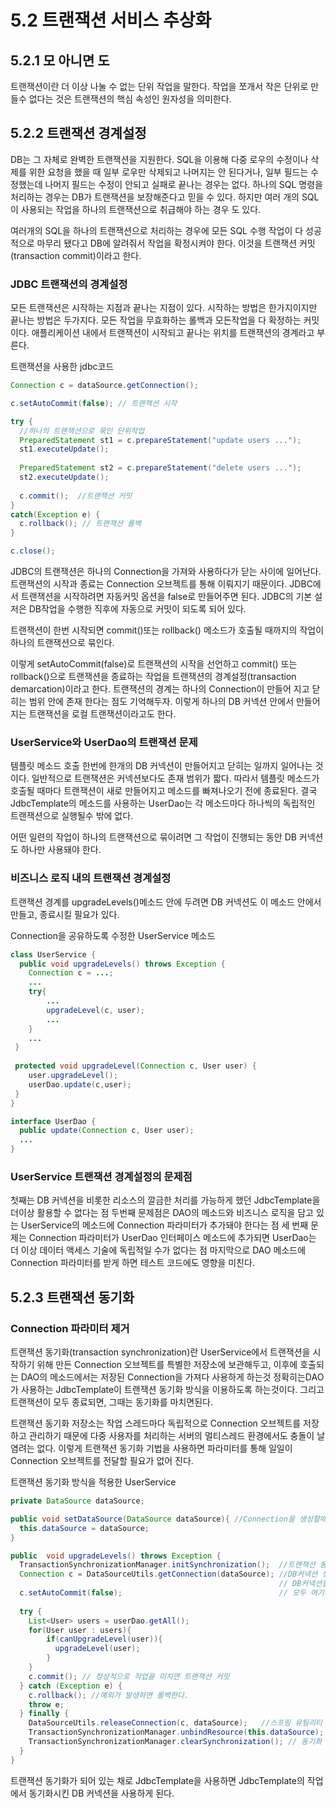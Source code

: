 # 5.2 트랜잭션 서비스 추상화

## 5.2.1 모 아니면 도
트랜잭션이란 더 이상 나눌 수 없는 단위 작업을 말한다. 작업을 쪼개서 작은 단위로 만들수 
없다는 것은 트랜잭션의 핵심 속성인 원자성을 의미한다.

## 5.2.2 트랜잭션 경계설정
DB는 그 자체로 완벽한 트랜잭션을 지원한다. SQL을 이용해 다중 로우의 수정이나
삭제를 위한 요청을 했을 때 일부 로우만 삭제되고 나머지는 안 된다거나, 일부 필드는 수정했는데 나머지 필드는 수정이 안되고
실패로 끝나는 경우는 없다. 하나의 SQL 명령을 처리하는 경우는 DB가 트랜잭션을 보장해준다고 믿을 수 있다. 
하지만 여러 개의 SQL이 사용되는 작업을 하나의 트랜잭션으로 취급해야 하는 경우 도 있다.

여러개의 SQL을 하나의 트랜잭션으로 처리하는 경우에 모든 SQL 수행 작업이 다 성공적으로 마무리 됐다고 DB에 알려줘서
작업을 확정시켜야 한다. 이것을 트랜잭션 커밋 (transaction commit)이라고 한다.

### JDBC 트랜잭션의 경계설정
모든 트랜잭션은 시작하는 지점과 끝나는 지점이 있다. 시작하는 방법은 한가지이지만 끝나는 방법은 두가지다.
모든 작업을 무효화하는 롤백과 모든작업을 다 확정하는 커밋이다. 애플리케이션 내에서 트랜잭션이 시작되고 끝나는 위치를
트랜잭션의 경계라고 부른다.

트랜잭션을 사용한 jdbc코드
```java
Connection c = dataSource.getConnection();

c.setAutoCommit(false); // 트랜잭션 시작

try {       
  //하나의 트랜잭션으로 묶인 단위작업
  PreparedStatement st1 = c.prepareStatement("update users ...");
  st1.executeUpdate();
  
  PreparedStatement st2 = c.prepareStatement("delete users ...");
  st2.executeUpdate();
  
  c.commit();  //트랜잭션 커밋
}
catch(Exception e) {
  c.rollback(); // 트랜잭션 롤백
}

c.close();
```
JDBC의 트랜잭션은 하나의 Connection을 가져와 사용하다가 닫는 사이에 일어난다.
트랜잭션의 시작과 종료는 Connection 오브젝트를 통해 이뤄지기 때문이다. JDBC에서 트랜잭션을 시작하려면
자동커밋 옵션을 false로 만들어주면 된다. JDBC의 기본 설저은 DB작업을 수행한 직후에 자동으로 커밋이 되도록 되어 있다.

트랜잭션이 한번 시작되면 commit()또는 rollback() 메소드가 호출될 때까지의 작업이 하나의 트랜잭션으로 묶인다.

이렇게 setAutoCommit(false)로 트랜잭션의 시작을 선언하고 commit() 또는 rollback()으로 트랜잭션을 종료하는 작업을
트랜잭션의 경계설정(transaction demarcation)이라고 한다. 트랜잭션의 경계는 하나의 Connection이 만들어 지고 닫히는 범위 안에 존재
한다는 점도 기억해두자. 이렇게 하나의 DB 커넥션 안에서 만들어지는 트랜잭션을 로컬 트랜잭션이라고도 한다.


### UserService와 UserDao의 트랜잭션 문제
템플릿 메소드 호출 한번에 한개의 DB 커넥션이 만들어지고 닫히는 일까지 일어나는 것이다.
일반적으로 트랜잭션은 커넥션보다도 존재 범위가 짧다. 따라서 템플릿 메소드가 호출될 때마다 트랜잭션이 새로 만들어지고 
메소드를 빠져나오기 전에 종료된다. 결국 JdbcTemplate의 메소드를 사용하는 UserDao는 각 메소드마다 하나씩의 독립적인 트랜잭션으로
실행될수 밖에 없다.

어떤 일련의 작업이 하나의 트랜잭션으로 묶이려면 그 작업이 진행되는 동안 DB 커넥션도 하나만 사용돼야 한다.


### 비즈니스 로직 내의 트랜잭션 경계설정
트랜잭션 경계를 upgradeLevels()메소드 안에 두려면 DB 커넥션도 이 메소드 안에서 만들고, 종료시킬 필요가 있다.

Connection을 공유하도록 수정한 UserService 메소드
```java
class UserService {
  public void upgradeLevels() throws Exception {
    Connection c = ...;
    ...
    try{
        ...
        upgradeLevel(c, user);
        ...
    }
    ...
 }
 
 protected void upgradeLevel(Connection c, User user) {
    user.upgradeLevel();
    userDao.update(c,user);
 }
}

interface UserDao {
  public update(Connection c, User user);
  ...
}
```

### UserService 트랜잭션 경계설정의 문제점
첫째는 DB 커넥션을 비롯한 리소스의 깔금한 처리를 가능하게 했던 JdbcTemplate을 더이상 활용할 수 없다는 점
두번째 문제점은 DAO의 메소드와 비즈니스 로직을 담고 있는 UserService의 메소드에 Connection 파라미터가 추가돼야 한다는 점
세 번째 문제는 Connection 파라미터가 UserDao 인터페이스 메소드에 추가되면 UserDao는 더 이상 데이터 액세스 기술에 독립적일 수가 없다는 점
마지막으로 DAO 메소드에 Connection 파라미터를 받게 하면 테스트 코드에도 영향을 미친다.

## 5.2.3 트랜잭션 동기화
### Connection 파라미터 제거 
트랜잭션 동기화(transaction synchronization)란 UserService에서 트랜잭션을 시작하기 위해 만든 Connection 오브젝트를 특별한 저장소에
보관해두고, 이후에 호출되는 DAO의 메소드에서는 저장된 Connection을 가져다 사용하게 하는것
정확히는DAO가 사용하는 JdbcTemplate이 트랜잭션 동기화 방식을 이용하도록 하는것이다.
그리고 트랜잭션이 모두 종료되면, 그때는 동기화를 마치면된다.

트랜잭션 동기화 저장소는 작업 스레드마다 독립적으로 Connection 오브젝트를 저장하고 관리하기 때문에 다중 사용자를 처리하는 
서버의 멀티스레드 환경에서도 충돌이 날 염려는 없다.
이렇게 트랜잭션 동기화 기법을 사용하면 파라미터를 통해 일일이 Connection 오브젝트를 전달할 필요가 없어 진다.

트랜잭션 동기화 방식을 적용한 UserService
```java
private DataSource dataSource;

public void setDataSource(DataSource dataSource){ //Connection을 생성할때 사용할 DataSource를 DI 받도록 한다.
  this.dataSource = dataSource;
}

public  void upgradeLevels() throws Exception {
  TransactionSynchronizationManager.initSynchronization();  //트랜잭션 동기화 관리자를 이용해 동기화 작업을 초기화 한다.
  Connection c = DataSourceUtils.getConnection(dataSource); //DB커넥션 생성과 동기화를 함께 해주는 유틸리티 메소드 
                                                            // DB커넥션을 생성하고 트랜잭션을 시작한다. 이후의 DAO작업은 
  c.setAutoCommit(false);                                   // 모두 여기서 시작한 트랜잭션 안에서 진행한다.
  
  try {
    List<User> users = userDao.getAll();
    for(User user : users){
        if(canUpgradeLevel(user)){
          upgradeLevel(user);
        }
    }
    c.commit(); // 정상적으로 작업을 미치면 트랜잭션 커밋
  } catch (Exception e) {  
    c.rollback(); //예외가 발생하면 롤백한다.
    throw e; 
  } finally {
    DataSourceUtils.releaseConnection(c, dataSource);   //스프링 유틸리티 메소드를 이용해 DB 커넥션을 안전하게 닫는다.
    TransactionSynchronizationManager.unbindResource(this.dataSource);
    TransactionSynchronizationManager.clearSynchronization(); // 동기화 작업 종료 및 정리
  }
}
```
트랜잭션 동기화가 되어 있는 채로 JdbcTemplate을 사용하면 JdbcTemplate의 작업에서 동기화시킨 DB 커넥션을 사용하게 된다.

